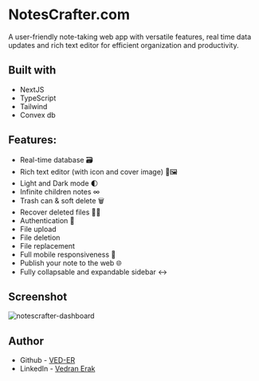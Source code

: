 # NotesCrafter.com

A user-friendly note-taking web app with versatile features, real time data updates and rich text editor for efficient organization and productivity.

## Built with

- NextJS
- TypeScript
- Tailwind
- Convex db


## Features:

- Real-time database 🗃️
- Rich text editor (with icon and cover image) 📝🖼️
- Light and Dark mode 🌓
- Infinite children notes ∞
- Trash can & soft delete 🗑️
- Recover deleted files 🔄📄
- Authentication 🔐
- File upload
- File deletion
- File replacement
- Full mobile responsiveness 📱
- Publish your note to the web 🌐
- Fully collapsable and expandable sidebar ↔️


## Screenshot
![notescrafter-dashboard](https://github.com/VED-ER/NotesCrafter/assets/92994473/852b11fa-4347-4827-984a-ac9c6709ed15)


## Author

- Github - [VED-ER](https://github.com/VED-ER)
- LinkedIn - [Vedran Erak](https://www.linkedin.com/in/vedran-erak-9b8321212/)



